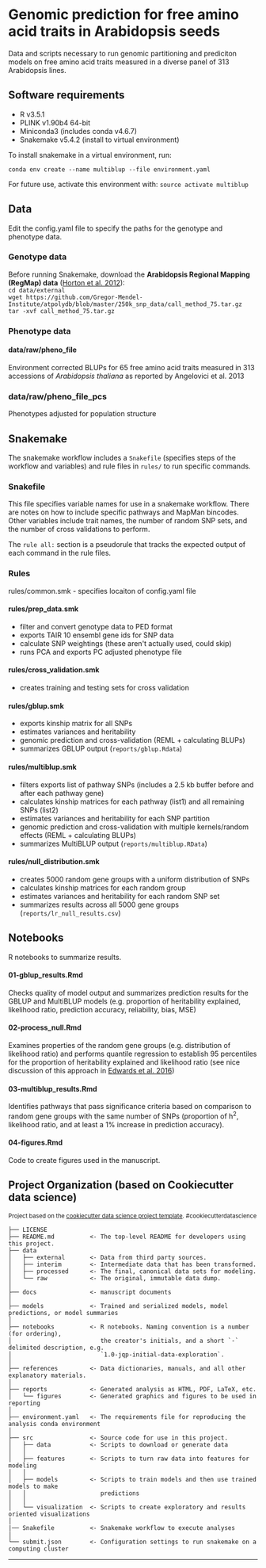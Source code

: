 Genomic prediction for free amino acid traits in Arabidopsis seeds
==============================

Data and scripts necessary to run genomic partitioning and prediciton models on free amino acid traits measured in a diverse panel of 313 Arabidopsis lines. 

Software requirements
------------
* R v3.5.1
* PLINK v1.90b4 64-bit
* Miniconda3 (includes conda v4.6.7)
* Snakemake v5.4.2 (install to virtual environment)

To install snakemake in a virtual environment, run:  

`conda env create --name multiblup --file environment.yaml`  

For future use, activate this environment with:
`source activate multiblup`

Data
------------
Edit the config.yaml file to specify the paths for the genotype and phenotype data.

### Genotype data
Before running Snakemake, download the **Arabidopsis Regional Mapping (RegMap) data** ([Horton et al. 2012](https://www.ncbi.nlm.nih.gov/pmc/articles/PMC3267885/)):  
`cd data/external`  
`wget https://github.com/Gregor-Mendel-Institute/atpolydb/blob/master/250k_snp_data/call_method_75.tar.gz`  
`tar -xvf call_method_75.tar.gz` 

### Phenotype data

#### data/raw/pheno_file
Environment corrected BLUPs for 65 free amino acid traits measured in 313 accessions of _Arabidopsis thaliana_ as reported by Angelovici et al. 2013  

### data/raw/pheno_file_pcs
Phenotypes adjusted for population structure

Snakemake
------------
The snakemake workflow includes a `Snakefile` (specifies steps of the workflow and variables) and rule files in `rules/` to run specific commands. 

### Snakefile 
This file specifies variable names for use in a snakemake workflow. There are notes on how to include specific pathways and MapMan bincodes. Other variables include trait names, the number of random SNP sets, and the number of cross validations to perform.  

The `rule all:` section is a pseudorule that tracks the expected output of each command in the rule files. 

### Rules
rules/common.smk - specifies locaiton of config.yaml file

#### rules/prep_data.smk
- filter and convert genotype data to PED format
- exports TAIR 10 ensembl gene ids for SNP data 
- calculate SNP weightings (these aren't actually used, could skip)
- runs PCA and exports PC adjusted phenotype file

#### rules/cross_validation.smk 
- creates training and testing sets for cross validation

#### rules/gblup.smk
- exports kinship matrix for all SNPs 
- estimates variances and heritability
- genomic prediction and cross-validation (REML + calculating BLUPs)
- summarizes GBLUP output (`reports/gblup.Rdata`)

#### rules/multiblup.smk
- filters exports list of pathway SNPs (includes a 2.5 kb buffer before and after each pathway gene)
- calculates kinship matrices for each pathway (list1) and all remaining SNPs (list2) 
- estimates variances and heritability for each SNP partition
- genomic prediction and cross-validation with multiple kernels/random effects (REML + calculating BLUPs)
- summarizes MultiBLUP output (`reports/multiblup.RData`)

#### rules/null_distribution.smk
- creates 5000 random gene groups with a uniform distribution of SNPs 
- calculates kinship matrices for each random group 
- estimates variances and heritability for each random SNP set 
- summarizes results across all 5000 gene groups (`reports/lr_null_results.csv`)

Notebooks
------------
R notebooks to summarize results. 

#### 01-gblup_results.Rmd
Checks quality of model output and summarizes prediction results for the GBLUP and MultiBLUP models (e.g. proportion of heritability explained, likelihood ratio, prediction accuracy, reliability, bias, MSE)

#### 02-process_null.Rmd
Examines properties of the random gene groups (e.g. distribution of likelihood ratio) and performs quantile regression to establish 95 percentiles for the proportion of heritability explained and likelihood ratio (see nice discussion of this approach in [Edwards et al. 2016](https://gsejournal.biomedcentral.com/articles/10.1186/s12711-015-0132-6))

#### 03-multiblup_results.Rmd
Identifies pathways that pass significance criteria based on comparison to random gene groups with the same number of SNPs (proportion of h<sup>2</sup>, likelihood ratio, and at least a 1% increase in prediction accuracy). 

#### 04-figures.Rmd
Code to create figures used in the manuscript. 


Project Organization (based on Cookiecutter data science)
------------
<p><small>Project based on the <a target="_blank" href="https://drivendata.github.io/cookiecutter-data-science/">cookiecutter data science project template</a>. #cookiecutterdatascience</small></p>

    ├── LICENSE
    ├── README.md          <- The top-level README for developers using this project.
    ├── data
    │   ├── external       <- Data from third party sources.
    │   ├── interim        <- Intermediate data that has been transformed.
    │   ├── processed      <- The final, canonical data sets for modeling.
    │   └── raw            <- The original, immutable data dump.
    │
    ├── docs               <- manuscript documents
    │
    ├── models             <- Trained and serialized models, model predictions, or model summaries
    │
    ├── notebooks          <- R notebooks. Naming convention is a number (for ordering),
    │                         the creator's initials, and a short `-` delimited description, e.g.
    │                         `1.0-jqp-initial-data-exploration`.
    │
    ├── references         <- Data dictionaries, manuals, and all other explanatory materials.
    │
    ├── reports            <- Generated analysis as HTML, PDF, LaTeX, etc.
    │   └── figures        <- Generated graphics and figures to be used in reporting
    │
    ├── environment.yaml   <- The requirements file for reproducing the analysis conda environment
    │
    ├── src                <- Source code for use in this project.
    │   ├── data           <- Scripts to download or generate data
    │   │
    │   ├── features       <- Scripts to turn raw data into features for modeling
    │   │
    │   ├── models         <- Scripts to train models and then use trained models to make
    │   │                     predictions
    │   │
    │   └── visualization  <- Scripts to create exploratory and results oriented visualizations
    │
    |── Snakefile          <- Snakemake workflow to execute analyses
    │
    └── submit.json        <- Configuration settings to run snakemake on a computing cluster


--------
